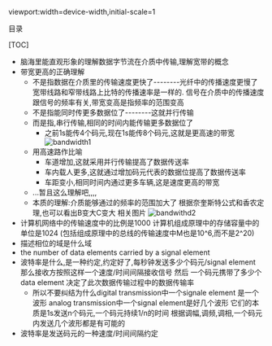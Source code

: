 viewport:width=device-width,initial-scale=1

目录

[TOC]

+ 脑海里能直观形象的理解数据字节流在介质中传输,理解宽带的概念
+ 带宽更高的正确理解
	- 不是指数据在介质里的传输速度更快了--------光纤中的传播速度更慢了
	宽带线路和窄带线路上比特的传播速率是一样的.
	信号在介质中的传播速度跟信号的频率有关,带宽变高是指频率的范围变高
	- 不是指能同时传更多数据位了--------这就并行传输
	- 而是指,串行传输,相同的时间内能传输更多数据位了
		+ 之前1s能传4个码元,现在1s能传8个码元,这就是更高速的带宽
	![bandwidth1][0]		
	- 用高速路作比喻
		+ 车道增加,这就采用并行传输提高了数据传送率
		+ 车内载人更多,这就通过增加码元代表的数据位提高了数据传送率
		+ 车距变小,相同时间内通过更多车辆,这是速度更高的带宽
	- ...暂且这么理解吧,,,,
	- 本质的理解:介质能够通过的频率的范围加大了
	根据奈奎斯特公式和香农定理,也可以看出B变大C变大
相关图片
![bandwithd2][1]
+ 计算机网络中的传输速度中的比例是1000
计算机组成原理中的存储容量中的单位是1024
(包括组成原理中的总线的传输速度中M也是10^6,而不是2^20)
+ 描述相位的域是什么域
+ the number of data elements carried by a signal element
+ 波特率是什么,是一种约定,约定好了,每秒钟发送多少个码元/signal element
那么接收方按照这样一个速度/时间间隔接收信号
然后
一个码元携带了多少个data element 决定了此次数据传输过程中的数据传输率
	- 所以不要纠结为什么digital transmission中一个signale element 是一个波形
	analog transmission中一个signal element是好几个波形
	它们的本质是1s发送n个码元,一个码元持续1/n的时间
	根据调幅,调频,调相,一个码元内发送几个波形都是有可能的
+ 波特率是发送码元的一种速度/时间间隔约定

[0]:http://cjhgo.sinaapp.com/CS/ComputerNetwork/images/bandwidth1.gif
[1]:http://cjhgo.sinaapp.com/CS/ComputerNetwork/images/bandwidth2.gif
